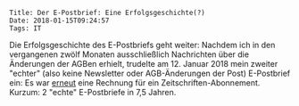     Title: Der E-Postbrief: Eine Erfolgsgeschichte(?)
    Date: 2018-01-15T09:24:57
    Tags: IT

Die Erfolgsgeschichte des E-Postbriefs geht weiter: Nachdem ich in den
vergangenen zwölf Monaten ausschließlich Nachrichten über die
Änderungen der AGBen erhielt, trudelte am 12. Januar 2018 mein zweiter
"echter" (also keine Newsletter oder AGB-Änderungen der Post)
E-Postbrief ein: Es war [erneut](/2017/02/19/neues-vom-e-postbrief/)
eine Rechnung für ein Zeitschriften-Abonnement. Kurzum: 2 "echte"
E-Postbriefe in 7,5 Jahren.

